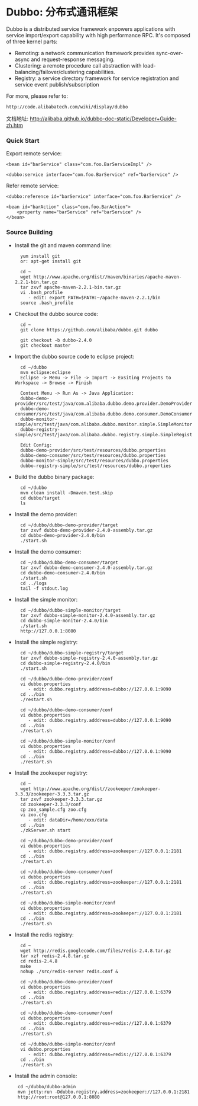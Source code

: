 Dubbo: 分布式通讯框架
======================================
Dubbo is a distributed service framework enpowers applications with service import/export capability with high performance RPC.
It's composed of three kernel parts:

* Remoting: a network communication framework provides sync-over-async and request-response messaging.
* Clustering: a remote procedure call abstraction with load-balancing/failover/clustering capabilities.
* Registry: a service directory framework for service registration and service event publish/subscription

For more, please refer to:

    http://code.alibabatech.com/wiki/display/dubbo


文档地址: http://alibaba.github.io/dubbo-doc-static/Developer+Guide-zh.htm

### Quick Start

Export remote service:

    <bean id="barService" class="com.foo.BarServiceImpl" />
	
    <dubbo:service interface="com.foo.BarService" ref="barService" />

Refer remote service:

    <dubbo:reference id="barService" interface="com.foo.BarService" />
	
    <bean id="barAction" class="com.foo.BarAction">
        <property name="barService" ref="barService" />
    </bean>

### Source Building

* Install the git and maven command line:

        yum install git
        or: apt-get install git
    
        cd ~
        wget http://www.apache.org/dist//maven/binaries/apache-maven-2.2.1-bin.tar.gz
        tar zxvf apache-maven-2.2.1-bin.tar.gz
        vi .bash_profile
           - edit: export PATH=$PATH:~/apache-maven-2.2.1/bin
        source .bash_profile

* Checkout the dubbo source code:

        cd ~
        git clone https://github.com/alibaba/dubbo.git dubbo
    
        git checkout -b dubbo-2.4.0
        git checkout master

* Import the dubbo source code to eclipse project:

        cd ~/dubbo
        mvn eclipse:eclipse
        Eclipse -> Menu -> File -> Import -> Exsiting Projects to Workspace -> Browse -> Finish
    
        Context Menu -> Run As -> Java Application:
        dubbo-demo-provider/src/test/java/com.alibaba.dubbo.demo.provider.DemoProvider
        dubbo-demo-consumer/src/test/java/com.alibaba.dubbo.demo.consumer.DemoConsumer
        dubbo-monitor-simple/src/test/java/com.alibaba.dubbo.monitor.simple.SimpleMonitor
        dubbo-registry-simple/src/test/java/com.alibaba.dubbo.registry.simple.SimpleRegistry
    
        Edit Config:
        dubbo-demo-provider/src/test/resources/dubbo.properties
        dubbo-demo-consumer/src/test/resources/dubbo.properties
        dubbo-monitor-simple/src/test/resources/dubbo.properties
        dubbo-registry-simple/src/test/resources/dubbo.properties

* Build the dubbo binary package:

        cd ~/dubbo
        mvn clean install -Dmaven.test.skip
        cd dubbo/target
        ls

* Install the demo provider:

        cd ~/dubbo/dubbo-demo-provider/target
        tar zxvf dubbo-demo-provider-2.4.0-assembly.tar.gz
        cd dubbo-demo-provider-2.4.0/bin
        ./start.sh

* Install the demo consumer:

        cd ~/dubbo/dubbo-demo-consumer/target
        tar zxvf dubbo-demo-consumer-2.4.0-assembly.tar.gz
        cd dubbo-demo-consumer-2.4.0/bin
        ./start.sh
        cd ../logs
        tail -f stdout.log

* Install the simple monitor:

        cd ~/dubbo/dubbo-simple-monitor/target
        tar zxvf dubbo-simple-monitor-2.4.0-assembly.tar.gz
        cd dubbo-simple-monitor-2.4.0/bin
        ./start.sh
        http://127.0.0.1:8080

* Install the simple registry:

        cd ~/dubbo/dubbo-simple-registry/target
        tar zxvf dubbo-simple-registry-2.4.0-assembly.tar.gz
        cd dubbo-simple-registry-2.4.0/bin
        ./start.sh
    
        cd ~/dubbo/dubbo-demo-provider/conf
        vi dubbo.properties
           - edit: dubbo.registry.adddress=dubbo://127.0.0.1:9090
        cd ../bin
        ./restart.sh
    
        cd ~/dubbo/dubbo-demo-consumer/conf
        vi dubbo.properties
           - edit: dubbo.registry.adddress=dubbo://127.0.0.1:9090
        cd ../bin
        ./restart.sh
    
        cd ~/dubbo/dubbo-simple-monitor/conf
        vi dubbo.properties
           - edit: dubbo.registry.adddress=dubbo://127.0.0.1:9090
        cd ../bin
        ./restart.sh

* Install the zookeeper registry:

        cd ~
        wget http://www.apache.org/dist//zookeeper/zookeeper-3.3.3/zookeeper-3.3.3.tar.gz
        tar zxvf zookeeper-3.3.3.tar.gz
        cd zookeeper-3.3.3/conf
        cp zoo_sample.cfg zoo.cfg
        vi zoo.cfg
           - edit: dataDir=/home/xxx/data
        cd ../bin
        ./zkServer.sh start
    
        cd ~/dubbo/dubbo-demo-provider/conf
        vi dubbo.properties
           - edit: dubbo.registry.adddress=zookeeper://127.0.0.1:2181
        cd ../bin
        ./restart.sh
    
        cd ~/dubbo/dubbo-demo-consumer/conf
        vi dubbo.properties
           - edit: dubbo.registry.adddress=zookeeper://127.0.0.1:2181
        cd ../bin
        ./restart.sh
    
        cd ~/dubbo/dubbo-simple-monitor/conf
        vi dubbo.properties
           - edit: dubbo.registry.adddress=zookeeper://127.0.0.1:2181
        cd ../bin
        ./restart.sh

* Install the redis registry:

        cd ~
        wget http://redis.googlecode.com/files/redis-2.4.8.tar.gz
        tar xzf redis-2.4.8.tar.gz
        cd redis-2.4.8
        make
        nohup ./src/redis-server redis.conf &
    
        cd ~/dubbo/dubbo-demo-provider/conf
        vi dubbo.properties
           - edit: dubbo.registry.adddress=redis://127.0.0.1:6379
        cd ../bin
        ./restart.sh
    
        cd ~/dubbo/dubbo-demo-consumer/conf
        vi dubbo.properties
           - edit: dubbo.registry.adddress=redis://127.0.0.1:6379
        cd ../bin
        ./restart.sh
    
        cd ~/dubbo/dubbo-simple-monitor/conf
        vi dubbo.properties
           - edit: dubbo.registry.adddress=redis://127.0.0.1:6379
        cd ../bin
        ./restart.sh

*  Install the admin console:

        cd ~/dubbo/dubbo-admin
        mvn jetty:run -Ddubbo.registry.address=zookeeper://127.0.0.1:2181
        http://root:root@127.0.0.1:8080

